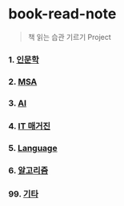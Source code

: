 # book-read-note
> 책 읽는 습관 기르기 Project


### 1. [인문학](https://github.com/jukyellow/book-read-note/tree/master/01_%EC%9D%B8%EB%AC%B8%ED%95%99)  
### 2. [MSA](https://github.com/jukyellow/book-read-note/tree/master/02_IT_MSA)  
### 3. [AI](https://github.com/jukyellow/book-read-note/tree/master/03_IT_AI)  
### 4. [IT 매거진](https://github.com/jukyellow/book-read-note/tree/master/04_IT_%EB%A7%A4%EA%B1%B0%EC%A7%84)  
### 5. [Language](https://github.com/jukyellow/book-read-note/tree/master/05_IT_%ED%94%84%EB%A1%9C%EA%B7%B8%EB%9E%98%EB%B0%8D)  
### 6. [알고리즘](https://github.com/jukyellow/book-read-note/blob/master/06_Algorithm.md)  
### 99. [기타](https://github.com/jukyellow/book-read-note/blob/master/07_etc.md)  
